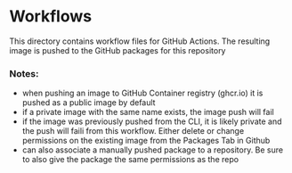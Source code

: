 # Workflows

This directory contains workflow files for GitHub Actions.  The resulting image is pushed to the GitHub packages for this repository

### Notes:
  - when pushing an image to GitHub Container registry (ghcr.io) it is pushed as a public image by default
  - if a private image with the same name exists, the image push will fail
  - if the image was previously pushed from the CLI, it is likely private and the push will faili from this workflow.  Either delete or change permissions on the existing image from the Packages Tab in Github
  - can also associate a manually pushed package to a repository.  Be sure to also give the package the same permissions as the repo